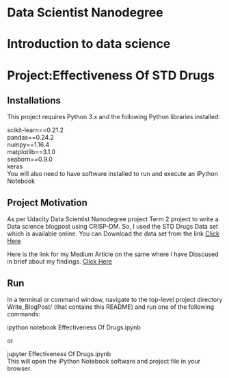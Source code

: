 # Data Scientist Nanodegree
# Introduction to data science
# Project:Effectiveness Of STD Drugs
## Installations
This project requires Python 3.x and the following Python libraries installed:

scikit-learn==0.21.2</br>
pandas==0.24.2</br>
numpy==1.16.4</br>
matplotlib==3.1.0</br>
seaborn==0.9.0</br>
keras</br>
You will also need to have software installed to run and execute an iPython Notebook

## Project Motivation
As per Udacity Data Scientist Nanodegree project Term 2 project to write a Data science blogpost using CRISP-DM.
So, I used the STD Drugs Data set which is available online.
You can Download the data set from the link <a href="https://he-s3.s3.amazonaws.com/media/hackathon/hackerearth-machine-learning-challenge-std-drug-effectiveness/effectiveness-of-std-drugs-cc3e4cc9/916e0d48-7-dataset.zip?Signature=lK7G2c0xMrLZsxNt0J%2BMOAhttfg%3D&Expires=1588045867&AWSAccessKeyId=AKIA6I2ISGOYH7WWS3G5">Click Here</a>

Here is the link for my Medium Article on the same where I have Disscused in brief about my findings. <a href="https://medium.com/@akshatjain622/effectiveness-of-std-drugs-915e5dd0527c">Click Here</a>

## Run
In a terminal or command window, navigate to the top-level project directory Write_BlogPost/ (that contains this README) and run one of the following commands:</br>

ipython notebook Effectiveness Of Drugs.ipynb

or

jupyter Effectiveness Of Drugs.ipynb</br>
This will open the iPython Notebook software and project file in your browser.
